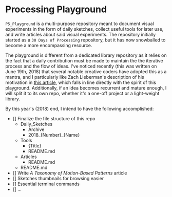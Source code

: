 # Processing Playground

`P5_Playground` is a multi-purpose repository meant to document visual experiments in the form of daily sketches, collect useful tools for later use, and write articles about said visual experiments. The repository initially started as a `30 Days of Processing` repository, but it has now snowballed to become a more encompassing resource. 

The playground is different from a dedicated library repository as it relies on the fact that a daily contribution must be made to maintain the the iterative process and the flow of ideas. I've noticed recently (this was written on June 19th, 2018) that several notable creative coders have adopted this as a mantra, and I particularly like Zach Lieberman's description of his motivation in [this article](https://medium.com/@zachlieberman/daily-sketches-in-2017-1b4234b0615d), which falls in line directly with the spirit of this playground. Additionally, if an idea becomes recurrent and mature enough, I will split it to its own repo, whether it's a one-off project or a light-weight library.

By this year's (2018) end, I intend to have the following accomplished:

- [] Finalize the file structure of this repo
    - Daily_Sketches
        - Archive
        - 2018_{Number}_{Name}
    - Tools
        - {Title}
        - README.md
    - Articles
        - README.md
    - README.md
- [] Write *A Taxonomy of Motion-Based Patterns* article
- [] Sketches thumbnails for browsing easier
- [] Essential terminal commands
- [] ...
